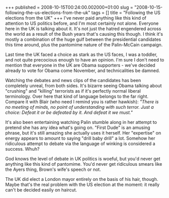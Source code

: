 +++
published = 2008-10-15T00:24:00.002000+01:00
slug = "2008-10-15-following-the-us-elections-from-the-uk"
tags = []
title = "Following the US elections from the UK"
+++
I've never paid anything like this kind of attention to US politics
before, and I'm most certainly not alone. Everyone here in the UK is
talking about it. It's not just the hatred engendered across the world
as a result of the Bush years that's causing this though. I think it's
mostly a combination of the huge gulf between the presidential
candidates this time around, plus the pantomime nature of the
Palin-McCain campaign.  
  
Last time the UK faced a choice as stark as the US faces, I was a
toddler, and not quite precocious enough to have an opinion. I'm sure I
don't need to mention that everyone in the UK are Obama supporters -
we've decided already to vote for Obama come November, and
technicalities be damned.  
  
Watching the debates and news clips of the candidates has been
completely unreal, from both sides. It's bizarre seeing Obama talking
about "crushing" and "killing" terrorists as if it's perfectly normal
liberal terminology. Over here that kind of language belongs to the far
right. Compare it with Blair (who need I remind you is rather hawkish):
<span style="font-style: italic;">"</span><span class="body"
style="font-style: italic;">There is no meeting of minds, no point of
understanding with such terror. Just a choice: Defeat it or be defeated
by it. And defeat it we must.</span><span
style="font-style: italic;">"  
  
</span>It's also been entertaining watching Palin stumble along in her
attempt to pretend she has any idea what's going on. "First Dude" is an
amusing phrase, but it's still amazing she actually uses it herself. Her
"expertise" on energy appears to amount to saying "drill baby drill" a
lot. Somehow her ridiculous attempt to debate via the language of
winking is considered a success. Whuh?  
  
God knows the level of debate in UK politics is woeful, but you'd never
get anything like this kind of pantomime. You'd never get ridiculous
smears like the Ayers thing, Brown's wife's speech or not.  
  
The UK did elect a London mayor entirely on the basis of his hair,
though. Maybe that's the real problem with the US election at the
moment: it really can't be decided easily on haircut.
